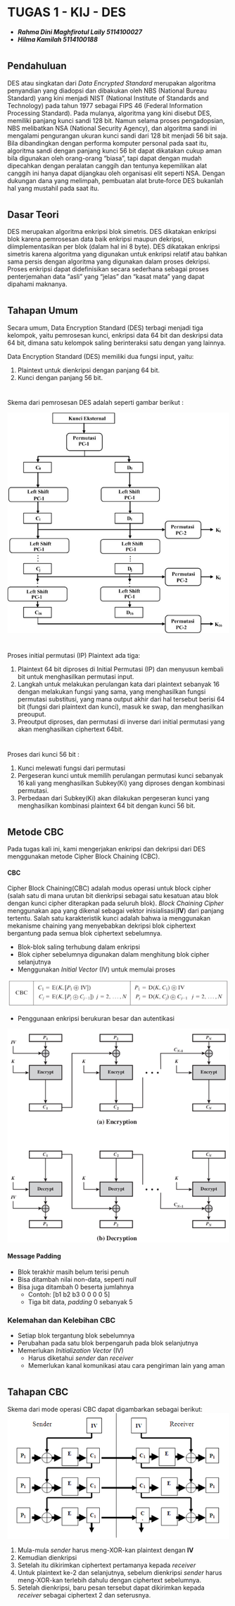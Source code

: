 # TUGAS 1 - KIJ -  DES
- ***Rahma Dini Maghfirotul Laily          5114100027***
- ***Hilma Kamilah                         5114100188***
#
#
## Pendahuluan
DES atau singkatan dari *Data Encrypted Standard* merupakan algoritma penyandian yang diadopsi dan dibakukan oleh NBS (National Bureau Standard) yang kini menjadi NIST (National Institute of Standards and Technology) pada tahun 1977 sebagai FIPS 46 (Federal Information Processing Standard). Pada mulanya, algoritma yang kini disebut DES, memiliki panjang kunci sandi 128 bit. Namun selama proses pengadopsian, NBS melibatkan NSA (National Security Agency), dan algoritma sandi ini mengalami pengurangan ukuran kunci sandi dari 128 bit menjadi 56 bit saja. Bila dibandingkan dengan performa komputer personal pada saat itu, algoritma sandi dengan panjang kunci 56 bit dapat dikatakan cukup aman bila digunakan oleh orang-orang “biasa”, tapi dapat dengan mudah dipecahkan dengan peralatan canggih dan tentunya kepemilikan alat canggih ini hanya dapat dijangkau oleh organisasi elit seperti NSA. Dengan dukungan dana yang melimpah, pembuatan alat brute‐force DES bukanlah hal yang mustahil pada saat itu.
#
## Dasar Teori
DES merupakan algoritma enkripsi blok simetris. DES dikatakan enkripsi blok karena pemrosesan data baik enkripsi maupun dekripsi, diimplementasikan per blok (dalam hal ini 8 byte). DES dikatakan enkripsi simetris karena algoritma yang digunakan untuk enkripsi relatif atau bahkan sama persis dengan algoritma yang digunakan dalam proses dekripsi. Proses enkripsi dapat didefinisikan secara sederhana sebagai proses penterjemahan data “asli” yang “jelas” dan “kasat mata” yang dapat dipahami maknanya.
#
## Tahapan Umum
Secara umum, Data Encryption Standard (DES) terbagi menjadi tiga kelompok, yaitu pemrosesan kunci, enkripsi data 64 bit dan deskripsi data 64 bit, dimana satu kelompok saling berinteraksi satu dengan yang lainnya.

Data Encryption Standard (DES) memiliki dua fungsi input, yaitu:
1. Plaintext untuk dienkripsi dengan panjang 64 bit. 
2. Kunci dengan panjang 56 bit. 
#
Skema dari pemrosesan DES adalah seperti gambar berikut :
  
![alt text](https://github.com/rahmadini/CBC/blob/master/kunci-des.jpg)
#
Proses initial permutasi (IP) Plaintext ada tiga:
1. Plaintext 64 bit diproses di Initial Permutasi (IP) dan menyusun kembali bit untuk menghasilkan permutasi input. 
2. Langkah untuk melakukan perulangan kata dari plaintext sebanyak 16 dengan melakukan fungsi yang sama, yang menghasilkan fungsi permutasi substitusi, yang mana output akhir dari hal tersebut berisi 64 bit (fungsi dari plaintext dan kunci), masuk ke swap, dan menghasilkan preouput. 
3. Preoutput diproses, dan permutasi di inverse dari initial permutasi yang akan menghasilkan ciphertext 64bit. 
#
Proses dari kunci 56 bit :
1. Kunci melewati fungsi dari permutasi 
2. Pergeseran kunci untuk memilih perulangan permutasi kunci sebanyak 16 kali yang menghasilkan Subkey(Ki) yang diproses dengan kombinasi permutasi. 
3. Perbedaan dari Subkey(Ki) akan dilakukan pergeseran kunci yang menghasilkan kombinasi plaintext 64 bit dengan kunci 56 bit. 
#
## Metode CBC
Pada tugas kali ini, kami mengerjakan enkripsi dan dekripsi dari DES menggunakan metode Cipher Block Chaining (CBC).
#### CBC
Cipher Block Chaining(CBC) adalah modus operasi untuk block cipher (salah satu di mana urutan bit dienkripsi sebagai satu kesatuan atau blok dengan kunci cipher diterapkan pada seluruh blok). *Block Chaining Cipher* menggunakan apa yang dikenal sebagai vektor inisialisasi(**IV**) dari panjang tertentu. Salah satu karakteristik kunci adalah bahwa ia menggunakan mekanisme chaining yang menyebabkan dekripsi blok ciphertext bergantung pada semua blok ciphertext sebelumnya.
- Blok-blok saling terhubung dalam enkripsi
- Blok cipher sebelumnya digunakan dalam menghitung blok cipher selanjutnya
- Menggunakan *Initial Vector* (IV) untuk memulai proses
  
![alt text](https://github.com/rahmadini/CBC/blob/master/CBC.png)
- Penggunaan enkripsi berukuran besar dan autentikasi
  
![alt text](https://github.com/rahmadini/CBC/blob/master/CBC2.png)
#### Message Padding
- Blok terakhir masih belum terisi penuh
- Bisa ditambah nilai non-data, seperti *null*
- Bisa juga ditambah 0 beserta jumlahnya
  - Contoh: [b1 b2 b3 0 0 0 0 5]
  - Tiga bit data, *padding* 0 sebanyak 5
### Kelemahan dan Kelebihan CBC
- Setiap blok tergantung blok sebelumnya
- Perubahan pada satu blok berpengaruh pada blok selanjutnya
- Memerlukan *Initialization Vector* (IV)
  - Harus diketahui *sender* dan *receiver*
  - Memerlukan kanal komunikasi atau cara pengiriman lain yang aman
#
## Tahapan CBC
Skema dari mode operasi CBC dapat digambarkan sebagai berikut:
  ![alt text](https://github.com/rahmadini/CBC/blob/master/Skema.png)
1. Mula-mula *sender* harus meng-XOR-kan plaintext dengan **IV**
2. Kemudian dienkripsi
3. Setelah itu dikirimkan ciphertext pertamanya kepada *receiver*
4. Untuk plaintext ke-2 dan selanjutnya, sebelum dienkripsi *sender* harus meng-XOR-kan terlebih dahulu dengan ciphertext sebelumnya.
5. Setelah dienkripsi, baru pesan tersebut dapat dikirimkan kepada *receiver* sebagai ciphertext 2 dan seterusnya.
